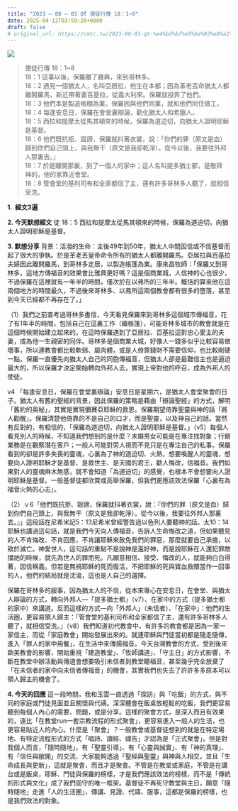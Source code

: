 ```yaml
---
title: "2023 – 08 – 03 QT 使徒行傳 18：1~8"
date: 2025-04-12T03:59:28+0800
draft: false
# original_url: https://cmtc.tw/2023-08-03-qt-%e4%bd%bf%e5%be%92%e8%a1%8c%e5%82%b3-18%ef%bc%9a18
---
```


![](/images/qt.jpg)
> 使徒行傳 18：1\~8  
> 18：1 這事以後，保羅離了雅典，來到哥林多。  
> 18：2 遇見一個猶太人，名叫亞居拉，他生在本都；因為革老丟命猶太人都離開羅馬，新近帶著妻百基拉，從義大利來。保羅就投奔了他們。  
> 18：3 他們本是製造帳棚為業。保羅因與他們同業，就和他們同住做工。  
> 18：4 每逢安息日，保羅在會堂裏辯論，勸化猶太人和希臘人。  
> 18：5 西拉和提摩太從馬其頓來的時候，保羅為道迫切，向猶太人證明耶穌是基督。  
> 18：6 他們既抗拒、毀謗，保羅就抖著衣裳，說：「你們的罪（原文是血）歸到你們自己頭上，與我無干（原文是我卻乾淨）。從今以後，我要往外邦人那裏去。」  
> 18：7 於是離開那裏，到了一個人的家中；這人名叫提多猶士都，是敬拜　神的，他的家靠近會堂。  
> 18：8 管會堂的基利司布和全家都信了主，還有許多哥林多人聽了，就相信受洗。

**1.  經文3遍**

**2. 今天默想經文**
徒 18：5 西拉和提摩太從馬其頓來的時候，保羅為道迫切，向猶太人證明耶穌是基督。

**3. 默想分享**
背景：活潑的生命：主後49年到50年，猶太人中間因信或不信基督而起了很大的爭執。於是革老丟皇帝命令所有的猶太人都離開羅馬。亞居拉與百基拉夫婦因此離開羅馬，到哥林多定居，以製造帳篷為業。康來昌牧師：「保羅又到哥林多。這地方傳福音的效果會比雅典更好嗎？這是個商業城，人信神的心也很少，不過保羅在這裡就有一年半的時間，僅次於在以弗所的三年半。概括的算來他在這兩個地方的時間最久，不過後來哥林多、以弗所這兩個教會都有很多的墮落，甚至到今天已經都不再存在了。」

（1）我們之前查考過哥林多書信，今天看見保羅來到哥林多這個城市傳福音，花了有1年半的時間，包括自己在這裏工作（織帳篷），可能哥林多城市的教會就是在這個時候開始建立起來的。在這時保羅遇到了亞居拉、百基拉這對忠心愛主的夫妻，成為他一生親密的同伴。哥林多是個商業大城，好像人一錢多似乎比較容易做壞事，所以連教會都比較軟弱、屬肉體，或是人倚靠錢財不需要信仰，也比較剛硬一點。保羅一直優先向猶太人自己的同胞傳福音，但猶太人卻是最難信主也是逼迫最大的，所以保羅才決定開始轉向外邦人去，實現上帝對他的呼召，成為外邦人的使徒。

v4 「每逢安息日，保羅在會堂裏辯論」安息日是星期六，是猶太人會堂聚會的日子。猶太人有舊約聖經的背景，因此保羅的策略是藉由「辯論聖經」的方式，解明「舊約的奧秘」，其實是實現彌賽亞耶穌的救恩。保羅期望倚靠聖靈與神的話「將人勸醒」。保羅清楚他倚靠的不是自己的口才，而是聖靈，以及神自己的話。當然有反對的，有相信的，「保羅為道迫切，向猶太人證明耶穌是基督。」（v5）每個人看見別人的時候，不知道我們想到的是什麼？未婚男女可能是在專注找對象；行銷業務是在觀察潛在客戶；一般人可能對旁人視而不見只是在專注自己的私事。保羅看到的卻是許多失喪的靈魂，心裏為了神的道迫切、火熱，想要喚醒人的靈魂，想要向人證明耶穌才是基督、是救世主、是天國的君王，勸人悔改，信福音。我們如果對人的靈魂麻木無感，就不會知道「為道迫切」的感覺，也根本不會想要向人證明耶穌是基督。一般基督徒都欣賞或高舉保羅，但我們更應該效法保羅「心裏有為福音火熱的心志」。

（2）ｖ6「他們既抗拒、毀謗，保羅就抖著衣裳，說：『你們的罪（原文是血）歸到你們自己頭上，與我無干（原文是我卻乾淨）。從今以後，我要往外邦人那裏去。』」這段話在尼希米記5：13尼希米曾經警告過以色列人要聽神的話。太10：14耶穌也講過這句話，就是我們今天向人傳福音，告訴人生命悔改之道，但如果聽見的人不肯悔改、不肯回應，不肯讓耶穌來赦免我們的罪惡，那麼就要自己承擔，以致於滅亡。神愛世人，這句話的重點不是說神是濫好神，而是說耶穌在人還犯罪敵擋祂的時候，就先為世人的罪而死。凡願意相信、接受、悔改的人，就能夠白白得著，因信稱義。但若是無視耶穌的死而復活，不把耶穌的死與寶血救贖當作一回事的人，他們的結局就是沈淪，這也是人自己的選擇。

保羅在哥林多的服事，因為猶太人的不信，從本來專心在安息日，在會堂、與猶太人辯論的方式，轉向外邦人—「提多猶士都」（v7）、在家中的方式（提多猶士都的家中）來講道。反而這樣的方式—向「外邦人」（未信者）、「在家中」：他們的生活圈，更容易領人歸主：「管會堂的基利司布和全家都信了主，還有許多哥林多人聽了，就相信受洗。」（v8）我們知道初代教會中，有許多的教會都是因為一家一家信主，而從「家庭教會」開始發展出來的。就連耶穌與門徒當初都是隨走隨傳，進入「罪人的家中用餐」，在生活中來傳揚福音。今天台灣教會的方式，受到後來歐美教會的影響，開始重視「建造教堂」、「牧師講道」、「守主日」的方式影響，不斷在教堂中辦活動與傳道會想要吸引未信者到教堂聽福音，甚至幾乎完全放棄了「在未信者的家中向未信者傳福音」的機會，其實我們也失去了許許多多原本可以領人歸主的機會了。

**4. 今天的回應**
這一段時間，我和玉雲一直透過「探訪」與「吃飯」的方式，與不同的家庭或門徒見面並且關懷與代禱。深深體會在飯桌放輕鬆的吃飯，我們更容易聽到每個人內心的需要、問題，或是分享。這樣的聚會方式，是深入而且有效果的，遠比「在教堂run一套宗教流程的形式聚會」，更容易進入一般人的生活，也更容易貼近人的內心。什麼是「聚會」？一般教會或基督徒想到的就是在特定場地、有特定流程形式的方式「唱詩、讀經、禱告」才認為是「正式聚會」。但是對我個人而言，「隨時隨地」，有「聖靈引導」、有「心靈與誠實」、有「神的真理」、有「信任與敞開」的交流、大家能夠透過「聖經與聖靈」與神與人相交，並且「生命成長與更新」，這就是聚會，而且才是聚會。不管是在教堂或家庭，不管是在講台或是飯桌，耶穌、門徒與保羅的榜樣，才是我們應該效法的榜樣，而不是「傳統的形式與文化」成了我們固守的唯一框架。基督徒不再死守教堂與主日，願意「隨時隨地」走進「人的生活圈」，傳講、見證、代禱、服事，這都是保羅的榜樣，也是我們效法的對象。
